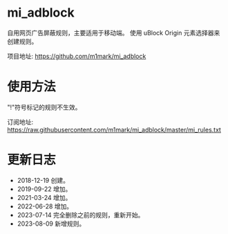 # mi_adblock
自用网页广告屏蔽规则，主要适用于移动端。
使用 uBlock Origin 元素选择器来创建规则。

项目地址: https://github.com/m1mark/mi_adblock

# 使用方法
"!"符号标记的规则不生效。

订阅地址: https://raw.githubusercontent.com/m1mark/mi_adblock/master/mi_rules.txt

# 更新日志
- 2018-12-19 创建。
- 2019-09-22 增加。  
- 2021-03-24 增加。
- 2022-06-28 增加。
- 2023-07-14 完全删除之前的规则，重新开始。
- 2023-08-09 新增规则。